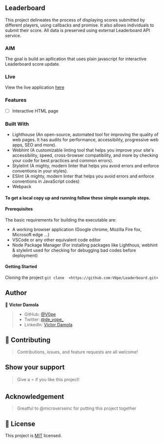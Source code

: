 ## Leaderboard
This project delineates the process of displaying scores submitted by different players, using callbacks and promise. It also allows individuals to submit their score. All data is preserved using external Leaderboard API service. 

### AIM
The goal is build an apllication that uses plain javascript for interactive Leaderboard score update. 

### LIve
View the live application [here](https://v0pe.github.io/Leaderboard/)

### Features 
- [ ] Interactive HTML page

### Built With
- Lighthouse (An open-source, automated tool for improving the quality of web pages. It has audits for performance, accessibility, progressive web apps, SEO and more).
- Webhint (A customizable linting tool that helps you improve your site's accessibility, speed, cross-browser compatibility, and more by checking your code for best practices and common errors).
- Stylelint (A mighty, modern linter that helps you avoid errors and enforce conventions in your styles).
- ESlint (A mighty, modern linter that helps you avoid errors and enforce conventions in JavaScript codes)
- Webpack


#### To get a local copy up and running follow these simple example steps.

#### Prerequisites
The basic requirements for building the executable are:

- A working browser application (Google chrome, Mozilla Fire fox, Microsoft edge ...)
- VSCode or any other equivalent code editor
- Node Package Manager (For installing packages like Lighthous, webhint & stylelint used for checking for debugging bad codes before deployment)

#### Getting Started
Cloning the project `git clone  <https://github.com:V0pe/Leaderboard.git>`

## Author

👤 **Victor Damola**

>- GitHub: [@V0pe](https://github.com/V0pe)
>- Twitter: [@de_vope_](https://twitter.com/de_vope)
>- LinkedIn: [Victor Damola](https://linkedin.com/in/victor-damola-aderibigbe-27931ab0)

## 🤝 Contributing

>Contributions, issues, and feature requests are all welcome!

## Show your support

>Give a ⭐️ if you like this project!

## Acknowledgement

>Greatful to @microverseinc for putting this project together

## 📝 License

This project is [MIT](./MIT.md) licensed.
